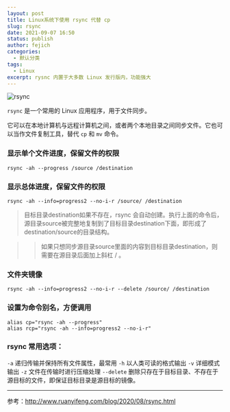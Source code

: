 ```yaml
---
layout: post
title: Linux系统下使用 rsync 代替 cp
slug: rsync
date: 2021-09-07 16:50
status: publish
author: fejich
categories: 
  - 默认分类
tags: 
  - Linux
excerpt: rysnc 内置于大多数 Linux 发行版内，功能强大
---
```


![rsync](https://raw.githubusercontent.com/fejich/fejich.github.io/source/src/images/rsync-1920x800.png)

`rsync` 是一个常用的 Linux 应用程序，用于文件同步。

它可以在本地计算机与远程计算机之间，或者两个本地目录之间同步文件。它也可以当作文件复制工具，替代 `cp` 和 `mv` 命令。


### 显示单个文件进度，保留文件的权限

```shell
rsync -ah --progress /source /destination
```


### 显示总体进度，保留文件的权限

```shell
rsync -ah --info=progress2 --no-i-r /source/ /destination
```

> 目标目录destination如果不存在，rsync 会自动创建。执行上面的命令后，源目录source被完整地复制到了目标目录destination下面，即形成了destination/source的目录结构。

> > 如果只想同步源目录source里面的内容到目标目录destination，则需要在源目录后面加上斜杠 / 。


### 文件夹镜像

```
rsync -ah --info=progress2 --no-i-r --delete /source/ /destination
```


### 设置为命令别名，方便调用
```
alias cp="rsync -ah --progress"
alias rcp="rsync -ah --info=progress2 --no-i-r"
```

### rsync 常用选项：

`-a` 递归传输并保持所有文件属性，最常用
`-h` 以人类可读的格式输出
`-v` 详细模式输出
`-z` 文件在传输时进行压缩处理
`--delete` 删除只存在于目标目录、不存在于源目标的文件，即保证目标目录是源目标的镜像。

---
参考：http://www.ruanyifeng.com/blog/2020/08/rsync.html